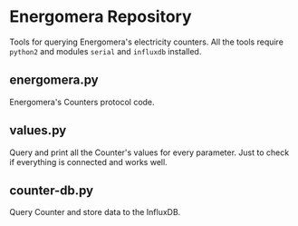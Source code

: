 # Energomera Repository

Tools for querying Energomera's electricity counters. All the tools require `python2` and modules `serial` and `influxdb` installed.

## energomera.py
Energomera's Counters protocol code.

## values.py
Query and print all the Counter's values for every parameter. Just to check if everything is connected and works well.

## counter-db.py
Query Counter and store data to the InfluxDB.


